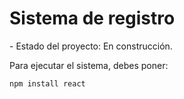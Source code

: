 <h1>Sistema de registro</h1>
- Estado del proyecto: En construcción.

Para ejecutar el sistema, debes poner: 

```npm install react```
